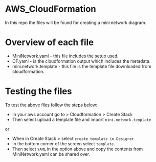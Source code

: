 # AWS_CloudFormation
In this repo the files will be found for creating a mini network diagram.

# Overview of each file
- MiniNetwork.yaml - this file includes the setup used.
- CF.yaml - is the cloudformation output which includes the metadata.
- mini.network.template - this file is the template file downloaded from cloudformation.

# Testing the files
To test the above files follow the steps below:
- In your aws account go to > Cloudformation > Create Stack
- Then select upload a template file and import `mini.network.template`

or

- When in Create Stack > select `create template in Designer`
- In the bottom corner of the screen select `template`.
- Then select `YAML` in the option above and copy the contents from MiniNetwork.yaml can be shared over.
